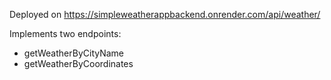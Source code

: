 Deployed on https://simpleweatherappbackend.onrender.com/api/weather/

Implements two endpoints:
- getWeatherByCityName
- getWeatherByCoordinates
